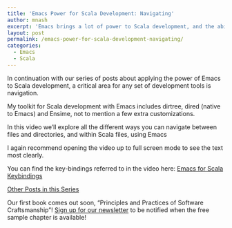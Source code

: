```yaml
---
title: 'Emacs Power for Scala Development: Navigating'
author: mnash
excerpt: 'Emacs brings a lot of power to Scala development, and the ability to quickly navigate amongst your files and directories is an area it really shines. '
layout: post
permalink: /emacs-power-for-scala-development-navigating/
categories:
  - Emacs
  - Scala
---
```

In continuation with our series of posts about applying the power of Emacs to Scala development, a critical area for any set of development tools is navigation.

My toolkit for Scala development with Emacs includes dirtree, dired (native to Emacs) and Ensime, not to mention a few extra customizations.

In this video we&#8217;ll explore all the different ways you can navigate between files and directories, and within Scala files, using Emacs

I again recommend opening the video up to full screen mode to see the text most clearly.

You can find the key-bindings referred to in the video here: <a href="http://jglobal.com/emacs-for-scala-keybindings/" target="_new">Emacs for Scala Keybindings</a>

  


<div class="button small left ">
  <a target="_self" class="button green" href="/emacs-power-for-scala-development-series/">Other Posts in this Series</a>
</div>

  
  
Our first book comes out soon, &#8220;Principles and Practices of Software Craftsmanship&#8221;! [Sign up for our newsletter][1] to be notified when the free sample chapter is available!

 [1]: /dispatches/